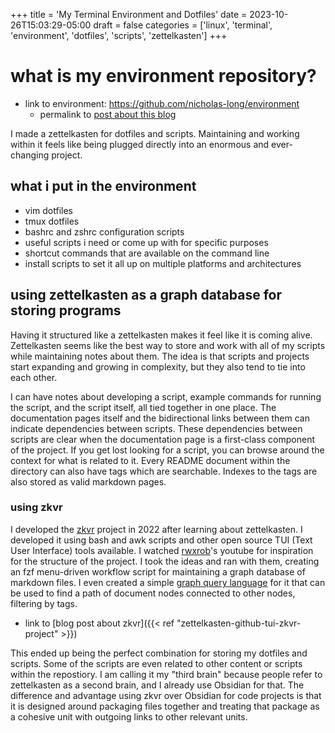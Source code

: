 +++
title = 'My Terminal Environment and Dotfiles'
date = 2023-10-26T15:03:29-05:00
draft = false
categories = ['linux', 'terminal', 'environment', 'dotfiles', 'scripts', 'zettelkasten']
+++

# what is my environment repository?

- link to environment: https://github.com/nicholas-long/environment
  - permalink to [post about this blog](https://github.com/nicholas-long/environment/tree/main/zet/20231025215645)

I made a zettelkasten for dotfiles and scripts.
Maintaining and working within it feels like being plugged directly into an enormous and ever-changing project.

## what i put in the environment
- vim dotfiles
- tmux dotfiles
- bashrc and zshrc configuration scripts
- useful scripts i need or come up with for specific purposes
- shortcut commands that are available on the command line
- install scripts to set it all up on multiple platforms and architectures

## using zettelkasten as a graph database for storing programs

Having it structured like a zettelkasten makes it feel like it is coming alive.
Zettelkasten seems like the best way to store and work with all of my scripts while maintaining notes about them.
The idea is that scripts and projects start expanding and growing in complexity, but they also tend to tie into each other.

I can have notes about developing a script, example commands for running the script, and the script itself, all tied together in one place.
The documentation pages itself and the bidirectional links between them can indicate dependencies between scripts.
These dependencies between scripts are clear when the documentation page is a first-class component of the project.
If you get lost looking for a script, you can browse around the context for what is related to it.
Every README document within the directory can also have tags which are searchable. Indexes to the tags are also stored as valid markdown pages.

### using zkvr
I developed the [zkvr](https://github.com/nicholas-long/zkvr) project in 2022 after learning about zettelkasten.
I developed it using bash and awk scripts and other open source TUI (Text User Interface) tools available.
I watched [rwxrob](https://github.com/rwxrob)'s youtube for inspiration for the structure of the project.
I took the ideas and ran with them, creating an fzf menu-driven workflow script for maintaining a graph database of markdown files.
I even created a simple [graph query language](https://github.com/nicholas-long/zkvr/blob/main/zet/20221013221136/README.md) for it that can be used to find a path of document nodes connected to other nodes, filtering by tags.
- link to [blog post about zkvr]({{< ref "zettelkasten-github-tui-zkvr-project" >}})

This ended up being the perfect combination for storing my dotfiles and scripts.
Some of the scripts are even related to other content or scripts within the repostiory.
I am calling it my "third brain" because people refer to zettelkasten as a second brain, and I already use Obsidian for that.
The difference and advantage using zkvr over Obsidian for code projects is that it is designed around packaging files together and treating that package as a cohesive unit with outgoing links to other relevant units.

